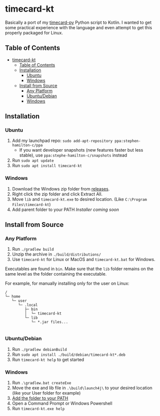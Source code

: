 # timecard-kt
Basically a port of my [timecard-py](https://github.com/Stephen-Hamilton-C/timecard-py) Python script to Kotlin. I wanted to get some practical experience with the language and even attempt to get this properly packaged for Linux.

## Table of Contents
- [timecard-kt](#timecard-kt)
  - [Table of Contents](#table-of-contents)
  - [Installation](#installation)
    - [Ubuntu](#ubuntu)
    - [Windows](#windows)
  - [Install from Source](#install-from-source)
    - [Any Platform](#any-platform)
    - [Ubuntu/Debian](#ubuntudebian)
    - [Windows](#windows-1)

## Installation

### Ubuntu
1. Add my launchpad repo: `sudo add-apt-repository ppa:stephen-hamilton-c/ppa`
   - If you want developer snapshots (new features faster but less stable), use `ppa:stephe-hamilton-c/snapshots` instead
2. Run `sudo apt update`
3. Run `sudo apt install timecard-kt`

### Windows
1. Download the Windows zip folder from [releases](https://github.com/Stephen-Hamilton-C/timecard-kt/releases/latest).
2. Right click the zip folder and click Extract All.
3. Move `lib` and `timecard-kt.exe` to desired location. (Like `C:\Program Files\timecard-kt`)
4. Add parent folder to your PATH
*Installer coming soon*

## Install from Source

### Any Platform 
1. Run `./gradlew build`
2. Unzip the archive in `./build/distributions/`
3. Use `timecard-kt` for Linux or MacOS and `timecard-kt.bat` for Windows.

Executables are found in `bin`. Make sure that the `lib` folder remains on the same level as the folder containing the executable.

For example, for manually installing only for the user on Linux:

```
/
└─ home
   └─ user
      └─ .local
         ├─ bin
         │  └─ timecard-kt
         └─ lib
            └─ *.jar files...
   
```

### Ubuntu/Debian
1. Run `./gradlew debianBuild`
2. Run `sudo apt install ./build/debian/timecard-kt*.deb`
3. Run `timecard-kt help` to get started

### Windows
1. Run `.\gradlew.bat createExe`
2. Move the exe and lib file in `.\build\launch4j\` to your desired location (like your User folder for example)
3. [Add the folder to your PATH](https://www.architectryan.com/2018/03/17/add-to-the-path-on-windows-10/)
4. Open a Command Prompt or Windows Powershell
5. Run `timecard-kt.exe help`
